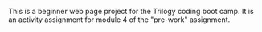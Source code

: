 This is a beginner web page project for the Trilogy coding boot camp.
It is an activity assignment for module 4 of the "pre-work" assignment.
